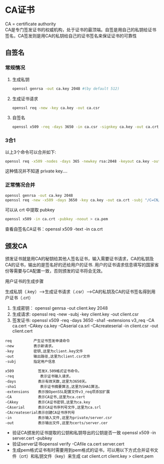 # CA证书
CA = certificate authority\
CA是专门签发证书的权威机构，处于证书的最顶端。自签是用自己的私钥给证书签名，CA签发则是用CA的私钥给自己的证书签名来保证证书的可靠性
## 自签名
### 常规情况
1. 生成私钥
    ```bash
    openssl genrsa -out ca.key 2048 #(by default 512)
    ```
2. 生成证书请求
    ```bash
    openssl req -new -key ca.key -out ca.csr
    ```
3. 自签名
    ```bash
    openssl x509 -req -days 3650 -in ca.csr -signkey ca.key -out ca.crt
    ```
### 3合1
以上3个命令可以合并如下:
```bash
openssl req -x509 -nodes -days 365 -newkey rsa:2048 -keyout ca.key -out ca.crt
```
这种情况并不知道 private key....

### 正常情况合并
```bash
openssl genrsa -out ca.key 2048
openssl req -new -x509 -days 3650 -key ca.key -out ca.crt -subj "/C=CN/ST=mykey/L=mykey/O=mykey/OU=mykey/CN=domain1/CN=domain2/CN=domain3"
```
可以从 crt 中提取 pubkey
```bash
openssl x509 -in ca.crt -pubkey -noout > ca.pem
```
查看自签名CA证书：openssl x509 -text -in ca.crt

## 颁发CA
颁发证书就是用CA的秘钥给其他人签名证书，输入需要证书请求，CA的私钥及CA的证书，输出的是签名好的还给用户的证书.
用户的证书请求信息填写的国家省份等需要与CA配置一致，否则颁发的证书将会无效。

用户证书的生成步骤

生成私钥（.key）-->生成证书请求（.csr）-->CA的私钥及CA的证书签名得到用户证书（.crt）

1. 生成密钥： openssl genrsa -out client.key 2048
2. 生成请求: openssl req -new -subj -key client.key -out client.csr
3. 签发证书: openssl x509 -req -days 3650 -sha1 -extensions v3_req -CA ca.cert -CAkey ca.key -CAserial ca.srl -CAcreateserial -in client.csr -out client.cert
```
req          产生证书签发申请命令
-new         表示新请求。
-key         密钥,这里为client.key文件
-out         输出路径,这里为client.csr文件
-subj        指定用户信息

x509           签发X.509格式证书命令。
-req            表示证书输入请求。
-days          表示有效天数,这里为3650天。
-sha1           表示证书摘要算法,这里为SHA1算法。
-extensions    表示按OpenSSL配置文件v3_req项添加扩展
-CA            表示CA证书,这里为ca.cert
-CAkey         表示CA证书密钥,这里为ca.key
-CAserial      表示CA证书序列号文件,这里为ca.srl
-CAcreateserial表示创建CA证书序列号
-in            表示输入文件,这里为private/server.csr
-out           表示输出文件,这里为certs/server.cer
```

* 验证CA颁发的证书提取的公钥和私钥导出的公钥是否一致 openssl x509 -in server.cert -pubkey
* 验证server证书openssl verify -CAfile ca.cert server.cert
* 生成pem格式证书有时需要用到pem格式的证书，可以用以下方式合并证书文件（crt）和私钥文件（key）来生成 cat client.crt client.key > client.pem
